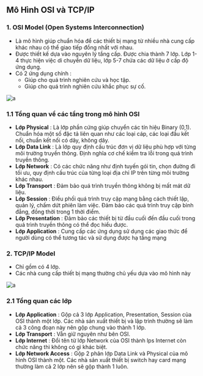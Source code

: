 ﻿## Mô Hình OSI và TCP/IP

### 1. OSI Model (Open Systems Interconnection)

- Là mô hình giúp chuẩn hóa để các thiết bị mạng từ nhiều nhà cung cấp khác nhau có thể giao tiếp đồng nhất với nhau.
- Được thiết kế dựa vào nguyên lý tầng cấp. Được chia thành 7 lớp. Lớp 1-4 thực hiện việc di chuyển dữ liệu, lớp 5-7 chứa các dữ liệu ở cấp độ ứng dụng.
- Có 2 ứng dụng chính : 
	- Giúp cho quá trình nghiên cứu và học tập.
	- Giúp cho quá trình nghiên cứu khắc phục sự cố.

![a](https://i.imgur.com/QsylkhS.png)

### 1.1 Tổng quan về các tầng trong mô hình OSI

- **Lớp Physical** : Là lớp phần cứng giúp chuyển các tín hiệu Binary (0,1). Chuẩn hóa một số đặc tả liên quan như các loại cáp, các loại đầu kết nối, chuẩn kết nối có dây, không dây.
- **Lớp Data Link** : Là lớp quy định cấu trúc đơn vị dữ liệu phù hợp với từng môi trường truyền thông. Định nghĩa cơ chế kiểm tra lỗi trong quá trình truyền thông.
- **Lớp Network** : Có các chức năng như định tuyến gói tin, chọn đường đi tối ưu, quy định cấu trúc của từng loại địa chỉ IP trên từng môi trường khác nhau.
- **Lớp Transport** : Đảm bảo quá trình truyền thông không bị mất mát dữ liệu.
- **Lớp Session** : Điều phối quá trình truy cập mạng bằng cách thiết lập, quản lý, chấm dứt phiên làm việc. Đảm bảo các quá trình truy cập bình đẳng, đồng thời trong 1 thời điểm.
- **Lớp Presentation** : Đảm bảo các thiết bị từ đầu cuối đến đầu cuối trong quá trình truyền thông có thể đọc hiểu được.
- **Lớp Application** : Cung cấp các ứng dụng sử dụng các giao thức để người dùng có thể tương tác và sử dụng được hạ tầng mạng

### 2. TCP/IP Model

- Chỉ gồm có 4 lớp.
- Các nhà cung cấp thiết bị mạng thường chủ yếu dựa vào mô hình này

![a](https://i.imgur.com/554Y8rt.png)


### 2.1 Tổng quan các lớp

- **Lớp Application** : Gộp cả 3 lớp Application, Presentation, Session của OSI thành một lớp. Các nhà sản xuất thiết bị và lập trình thường sẽ làm cả 3 công đoạn này nên gộp chung vào thành 1 lớp.
- **Lớp Transport** : Vẫn giữ nguyên như bên OSI.
- **Lớp Internet** : Đổi tên từ lớp Network của OSI thành lps Internet còn chức năng thì không có gì khác biệt.
- **Lớp Network Access** : Gộp 2 phân lớp Data Link và Physical của mô hình OSI thành một. Các nhà sản xuất thiết bị switch hay card mạng thường làm cả 2 lớp nên sẽ gộp thành 1 luôn.
